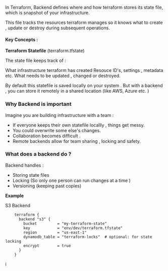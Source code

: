 

In Terraform, Backend defines where and how terraform stores its state file, which is snapshot of your infrastructure. 

This file tracks the resources terraform manages so it knows what to create , update or destroy during subsequent operations. 


#### Key Concepts : 

**Terraform Statefile** (terraform.tfstate)

The state file keeps track of : 

What infrastructure terraform has created 
Resouce ID's, settings , metadata etc. 
What needs to be updated , changed or destroyed. 

By default this statefile is saved locally on your system . But with a backend , you can store it remotely in a shared location (like AWS, Azure etc. )

### Why Backend is important 

Imagine you are building infrastructure with a team : 

- If everyone keeps their own statefile locallly , things get messy. 
- You could overwrite some else's changes. 
- Collaboration becomes difficult .
- Remote backends allow for team sharing , locking and safety. 


### What does a backend do ?

Backend handles : 

* Storing state files 
* Locking (So only one person can run changes at a time )
* Versioning (keeping past copies)


**Example**

S3 Backend


		terraform {
		  backend "s3" {
		    bucket         = "my-terraform-state"
		    key            = "env/dev/terraform.tfstate"
		    region         = "us-east-1"
		    dynamodb_table = "terraform-locks"  # optional: for state locking
		    encrypt        = true
		  }
		}
i